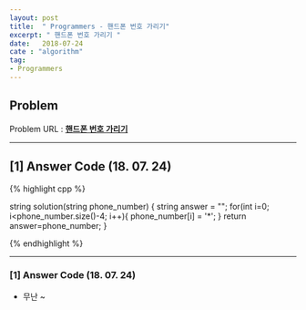```yaml
---
layout: post
title:  " Programmers - 핸드폰 번호 가리기"
excerpt: " 핸드폰 번호 가리기 "
date:   2018-07-24
cate : "algorithm"
tag:
- Programmers
---
```


## Problem 
Problem URL : **[핸드폰 번호 가리기](https://programmers.co.kr/learn/courses/30/lessons/12948)**

---

## [1] Answer Code (18. 07. 24)

{% highlight cpp %}

string solution(string phone_number) {
    string answer = "";
    for(int i=0; i<phone_number.size()-4; i++){
        phone_number[i] = '*';
    }
    return answer=phone_number;
}

{% endhighlight %}

---

### [1] Answer Code (18. 07. 24)

* 무난 ~
